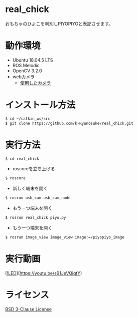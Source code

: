 # real_chick
おもちゃのひよこを判別しPIYOPIYOと表記させます。  
# 動作環境
  - Ubuntu 18.04.5 LTS
  - ROS Melodic
  - OpenCV 3.2.0
  - webカメラ
    - [使用したカメラ](https://www.amazon.co.jp/-/en/Microphone-Connection-Recording-Meetings-Computer/dp/B08GY7S8F4)
# インストール方法
```bash
$ cd ~/catkin_ws/src
$ git clone https://github.com/k-Ryunosuke/real_chick.git
```
# 実行方法
```bash
$ cd real_chick
```
- roscoreを立ち上げる
```bash
$ roscore
```
- 新しく端末を開く
```bash
$ rosrun usb_cam usb_cam_node
```
- もう一つ端末を開く
```bash
$ rosrun real_chick piyo.py
```
- もう一つ端末を開く
```bash
$ rosrun image_view image_view image:=/piyopiyo_image
```
# 実行動画
[[!LED](https://img.youtube.com/vi/s91JeVQiqtY/maxresdefault.jpg)](https://youtu.be/s91JeVQiqtY)
# ライセンス
[BSD 3-Clause License](https://github.com/k-Ryunosuke/real_chick/blob/master/LICENSE)
